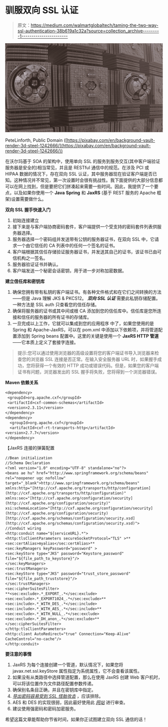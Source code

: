 # 驯服双向 SSL 认证

> 原文：<https://medium.com/walmartglobaltech/taming-the-two-way-ssl-authentication-38b619a1c32a?source=collection_archive---------1----------------------->

![](img/52c93b5c711a562fc83db9cac3ac9b0d.png)

PeteLinforth, Public Domain ([https://pixabay.com/en/background-vault-render-3d-steel-1242666/](https://pixabay.com/en/background-vault-render-3d-steel-1242666/))

在沃尔玛基于 SOA 的架构中，使用单向 SSL 的服务到服务交互(其中客户端验证服务器是安全的)相当常见，并且是 RESTful 通信中的规范。在涉及 PCI 或 HIPAA 数据的情况下，存在双向 SSL 认证，其中服务器现在验证客户端是否已知。这种情况并不常见，第一次设置时会很有挑战性。我下面提供的大部分信息都可以在网上找到，但是要把它们拼凑起来需要一些时间。因此，我提供了一个要点，以及如果你使用一个 **Java** **Spring** 和 **JaxRS** (基于 REST 服务的 Apache 框架)设置需要做什么。

**双向 SSL 握手快速入门**

1.  初始连接建立
2.  接下来是与客户端协商密码套件，客户端提供一个受支持的密码套件列表供服务器选择。
3.  服务器选择一个密码组并发送带有公钥的服务器证书，在双向 SSL 中，它请求一个由它信任的 CA 列表中的任何一个签名的证书。
4.  客户端根据其信任存储验证服务器证书，并发送其自己的证书，该证书已由可信机构之一签名。
5.  服务器验证证书并确认。
6.  客户端发送一个秘密会话密钥，用于进一步对称加密数据。

**建立信任库和密钥库**

1.  确保您拥有带有私钥的客户端证书。有各种文件格式和在它们之间转换的方法——但是 Java 理解 JKS & PKCS12。 ***双向 SSL 认证*** 需要此私钥存储配置。一种方法是 SSL auth 只查看您的信任存储。
2.  确保将服务器的证书或其中间或根 CA 添加到您的信任库中。信任库是您所连接和信任的服务器的所有证书的存储库。
3.  一旦完成以上工作，它就可以集成到您的应用程序
    中了，如果您使用的是 Spring 和 Apache-JaxRS，可以在 pom.xml 中添加以下依赖项，并将管道配置添加到 Spring beans 配置中。这里的关键是使用一个 **JaxRS HTTP 管道**——它本质上定义了套接字连接。

> 提示:您可以通过使用浏览器的高级设置将您的客户端证书导入浏览器来检查您的浏览器 SSL 连接是否正常。在输入安全服务器 URL 时，如果握手成功，您将获得一个有效的 HTTP 成功或错误代码。但是，如果您的客户端证书有问题，浏览器发出的 SSL 握手将失败，您将得到一个浏览器错误。

**Maven 依赖关系**

```
<dependency>
 <groupId>org.apache.cxf</groupId>
 <artifactId>cxf-common-schemas</artifactId>
 <version>2.3.11</version>
</dependency>
<dependency>
  <groupId>org.apache.cxf</groupId>
  <artifactId>cxf-rt-transports-http</artifactId>      <version>2.7.7</version>
</dependency>
```

【JaxRS 连接的弹簧配置

```
//Bean initialization
//Schema Declaration 
<?xml version="1.0" encoding="UTF-8" standalone="no"?>
<beans ae hu" href="http://www.springframework.org/schema/beans" rel="noopener ugc nofollow" target="_blank">http://www.springframework.org/schema/beans"
xmlns:http="[http://cxf.apache.org/transports/http/configuration](http://cxf.apache.org/transports/http/configuration)"
xmlns:sec="[http://cxf.apache.org/configuration/security](http://cxf.apache.org/configuration/security)"
xsi:schemaLocation="[http://cxf.apache.org/configuration/security](http://cxf.apache.org/configuration/security) [http://cxf.apache.org/schemas/configuration/security.xsd](http://cxf.apache.org/schemas/configuration/security.xsd)">
//Conduit wiring
<http:conduit name="${serviceURL}.*">
<http:tlsClientParameters secureSocketProtocol="TLS" >**<sec:certAlias>myalias</sec:certAlias>**
<sec:keyManagers keyPassword="password" >    
<sec:keyStore type="JKS" password="Keystore_password" file="${file_path_to_keystore}"/>
</sec:keyManagers>
<sec:trustManagers>
<sec:keyStore type="JKS" password="trust_store_password" file="${file_path_truststore}"/>
</sec:trustManagers>
<sec:cipherSuitesFilter>
**<sec:exclude>.*_EXPORT_.*</sec:exclude>
<sec:exclude>.*_EXPORT1024_.*</sec:exclude>**<sec:include>.*_WITH_DES_.*</sec:include>
<sec:include>.*_WITH_AES_.*</sec:include>**<sec:exclude>.*_WITH_NULL_.*</sec:exclude>
<sec:exclude>.*_DH_anon_.*</sec:exclude>**
</sec:cipherSuitesFilter>
</http:tlsClientParameters>
<http:client AutoRedirect="true" Connection="Keep-Alive" CacheControl="no-cache"/>
</http:conduit>
```

**要注意的事情**

1.  JaxRS 为每个连接创建一个管道，默认情况下，如果您将 javax.net.ssl.keyStore 属性指定为系统属性，它不会查看该属性。
2.  如果没有从类路径中选择管道配置，那么在使用 JaxRS 创建 Web 客户机时，可以将该位置作为文件路径配置参数传递。
3.  确保别名条目正确，并且在密钥库中指定。
4.  [*导出密码容易受到 SSL 怪胎攻击*](https://blog.cryptographyengineering.com/2015/03/03/attack-of-week-freak-or-factoring-nsa/) ，应该排除。
5.  AES 和 DES 的实现很弱，因此最好使用此 [*网站*](https://www.ssllabs.com/ssltest/) 进行审查。
6.  建议使用强密码和密码加密服务。

希望这篇文章能帮助你节省时间，如果你正试图建立双向 SSL 通信的话！